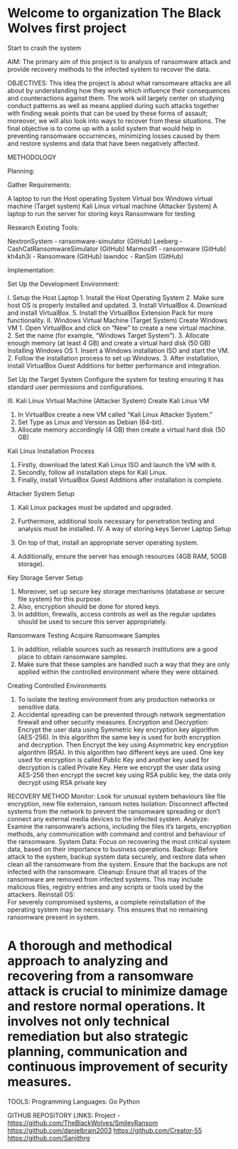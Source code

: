 # Welcome to organization The Black Wolves first project
Start to crash the system

AIM:
          The primary aim of this project is to analysis of ransomware attack and provide recovery methods to the infected system to recover the data.


OBJECTIVES:
          This idea the project is about what ransomware attacks are all about by understanding how they work which influence their consequences and counteractions against them. The work will largely center on studying conduct patterns as well as means applied during such attacks together with finding weak points that can be used by these forms of assault; moreover, we will also look into ways to recover from these situations. The final objective is to come up with a solid system that would help in preventing ransomware occurrences, minimizing losses caused by them and restore systems and data that have been negatively affected.



METHODOLOGY

Planning:

Gather Requirements:

A laptop to run the Host operating System
Virtual box
Windows virtual machine (Target system)
Kali Linux virtual machine (Attacker System)
A laptop to run the server for storing keys
Ransomware for testing

Research Existing Tools:

NextronSystem - ransomware-simulator (GitHub)
Leeberg - CashCatRansomwareSimulator (GitHub)
Marmos91 - ransomware (GitHub)
kh4sh3i - Ransomware (GitHub)
lawndoc - RanSim (GitHub)

Implementation:

Set Up the Development Environment:

I. Setup the Host Laptop
    1. Install the Host Operating System
    2. Make sure host OS is properly installed and updated.
    3. Install VirtualBox
    4. Download and install VirtualBox.
    5. Install the VirtualBox Extension Pack for more functionality.
II. Windows Virtual Machine (Target System)
Create Windows VM
    1. Open VirtualBox and click on “New” to create a new virtual machine.
    2. Set the name (for example, “Windows Target System”).
    3. Allocate enough memory (at least 4 GB) and create a virtual hard disk (50 GB)
Installing Windows OS
    1. Insert a Windows installation ISO and start the VM.
    2. Follow the installation process to set up Windows.
    3. After installation, install VirtualBox Guest Additions for better performance and integration.



Set Up the Target System
      Configure the system for testing ensuring it has standard user permissions and configurations.

III. Kali Linux Virtual Machine (Attacker System)
Create Kali Linux VM
 1. In VirtualBox create a new VM called “Kali Linux Attacker System.”
 2. Set Type as Linux and Version as Debian (64-bit).
 3. Allocate memory accordingly (4 GB) then create a virtual hard disk (50 GB)


Kali Linux Installation Process

1. Firstly, download the latest Kali Linux ISO and launch the VM with it.
2. Secondly, follow all installation steps for Kali Linux.
3. Finally, install VirtualBox Guest Additions after installation is complete.

Attacker System Setup

1. Kali Linux packages must be updated and upgraded.
2. Furthermore, additional tools necessary for penetration testing and analysis must be installed.
IV. A way of storing keys
Server Laptop Setup

1. On top of that, install an appropriate server operating system.
2. Additionally, ensure the server has enough resources (4GB RAM, 50GB storage).

Key Storage Server Setup

1. Moreover, set up secure key storage mechanisms (database or secure file system) for this purpose.
2. Also, encryption should be done for stored keys.
3. In addition, firewalls, access controls as well as the regular updates should be used to secure this server appropriately.

 

Ransomware Testing
Acquire Ransomware Samples

1. In addition, reliable sources such as research institutions are a good place to obtain ransomware samples.
2. Make sure that these samples are handled such a way that they are only applied within the controlled environment where they were obtained.

Creating Controlled Environments

1. To isolate the testing environment from any production networks or sensitive data.
2. Accidental spreading can be prevented through network segmentation firewall and other security measures.
Encryption and Decryption:
                   Encrypt the user data using Symmetric key encryption key algorithm (AES-256). In this algorithm the same key is used for both encryption and decryption. Then Encrypt the key using Asymmetric key encryption algorithm (RSA). In this algorithm two different keys are used. One key used for encryption is called Public Key and another key used for decryption is called Private Key. Here we encrypt the user data using AES-256 then encrypt the secret key using RSA public key, the data only decrypt using RSA private key 

RECOVERY METHOD
Monitor:
          Look for unusual system behaviours like file encryption, new file extension, ransom notes
Isolation:
          Disconnect affected systems from the network to prevent the ransomware spreading or don’t connect any external media devices to the infected system.
Analyze: 
          Examine the ransomware’s actions, including the files it’s targets, encryption methods, any communication with command and control and behaviour of the ransomware.
System Data:
          Focus on recovering the most critical system data, based on their importance to business operations.
Backup:
         Before attack to the system, backup system data securely, and restore data when clean all the ransomware from the system. Ensure that the backups are not infected with the ransomware.
Cleanup:
          Ensure that all traces of the ransomware are removed from infected systems. This may include malicious files, registry entries and any scripts or tools used by the attackers.
Reinstall OS:  
          For severely compromised systems, a complete reinstallation of the operating system may be necessary. This ensures that no remaining ransomware present in system.

# A thorough and methodical approach to analyzing and recovering from a ransomware attack is crucial to minimize damage and restore normal operations. It involves not only technical remediation but also strategic planning, communication and continuous improvement of security measures.    


TOOLS:
Programming Languages:
Go
Python


GITHUB REPOSITORY LINKS:
Project - https://github.com/TheBlackWolves/SmileyRansom
https://github.com/danielbrain2003
https://github.com/Creator-55
https://github.com/Sanjithrg

